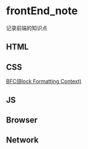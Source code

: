 # frontEnd\_note

记录前端的知识点

## HTML

## CSS

[BFC\(Block Formatting Context\)](/css/bfcblock-formatting-context.md)

## JS

## Browser

## Network



